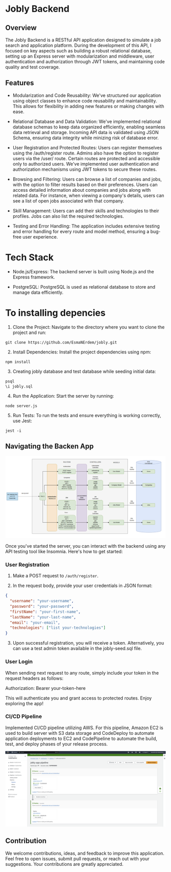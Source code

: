 # Jobly Backend

## Overview

The Jobly Backend is a RESTful API application designed to simulate a job search and application platform. During the development of this API, I focused on key aspects such as building a robust relational database, setting up an Express server with modularization and middleware, user authentication and authorization through JWT tokens, and maintaining code quality and test coverage.

## Features

* Modularization and Code Reusability: We've structured our application using object classes to enhance code reusability and maintainability. This allows for flexibility in adding new features or making changes with ease.

* Relational Database and Data Validation: We've implemented relational database schemas to keep data organized efficiently, enabling seamless data retrieval and storage. Incoming API data is validated using JSON Schema, ensuring data integrity while minizing risk of database error. 

* User Registration and Protected Routes: Users can register themselves using the /auth/register route. Admins also have the option to register users via the /user/ route. Certain routes are protected and accessible only to authorized users. We've implemented user authentication and authorization mechanisms using JWT tokens to secure these routes.

* Browsing and Filtering: Users can browse a list of companies and jobs, with the option to filter results based on their preferences. Users can access detailed information about companies and jobs along with related data. For instance, when viewing a company's details, users can see a list of open jobs associated with that company.

* Skill Management: Users can add their skills and technologies to their profiles. Jobs can also list the required technologies.

* Testing and Error Handling: The application includes extensive testing and error handling for every route and model method, ensuring a bug-free user experience.

# Tech Stack

* Node.js/Express: The backend server is built using Node.js and the Express framework.

* PostgreSQL: PostgreSQL is used as relational database to store and manage data efficiently.

# To installing depencies 

1. Clone the Project: Navigate to the directory where you want to clone the project and run:

```
git clone https://github.com/EsmaNErdem/jobly.git
```

2. Install Dependencies: Install the project dependencies using npm:

```
npm install
```

3. Creating jobly database and test database while seeding initial data:

```
psql
\i jobly.sql
```

4. Run the Application: Start the server by running:

```
node server.js
```
    
5. Run Tests: To run the tests and ensure everything is working correctly, use Jest:

```
jest -i
```

## Navigating the Backen App

![Jobly Software Architecture](/static//Jobly_architecture.png)

Once you've started the server, you can interact with the backend using any API testing tool like Insomnia. Here's how to get started:

### User Registration

1. Make a POST request to `/auth/register`.

2. In the request body, provide your user credentials in JSON format:

```json
{
  "username": "your-username",
  "password": "your-password",
  "firstName": "your-first-name",
  "lastName": "your-last-name",
  "email": "your-email",
  "technologies": ["list your-technologies"]
}
```

3. Upon successful registration, you will receive a token. Alternatively, you can use a test admin token available in the jobly-seed.sql file.

### User Login

When sending next request to any route, simply include your token in the request headers as follows:

Authorization: Bearer your-token-here

This will authenticate you and grant access to protected routes. Enjoy exploring the app! 

### CI/CD Pipeline

Implemented CI/CD pipeline utilizing AWS. For this pipeline, Amazon EC2 is used to build server with S3 data storage and CodeDeploy to automate application deployments to EC2 and CodePipeline to automate the build, test, and deploy phases of your release process.


![Jobly CI/CD Pipeline](/static//jobly_cicd.png)

## Contribution

We welcome contributions, ideas, and feedback to improve this application. Feel free to open issues, submit pull requests, or reach out with your suggestions. Your contributions are greatly appreciated.
